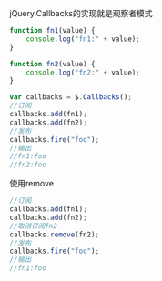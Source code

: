 
jQuery.Callbacks的实现就是观察者模式

```javascript
function fn1(value) {
    console.log("fn1:" + value);
}

function fn2(value) {
    console.log("fn2:" + value);
}

var callbacks = $.Callbacks();
//订阅
callbacks.add(fn1);
callbacks.add(fn2);
//发布
callbacks.fire("foo");
//输出
//fn1:foo
//fn2:foo
```
使用remove

```javascript
//订阅
callbacks.add(fn1);
callbacks.add(fn2);
//取消订阅fn2
callbacks.remove(fn2);
//发布
callbacks.fire("foo");
//输出
//fn1:foo
```